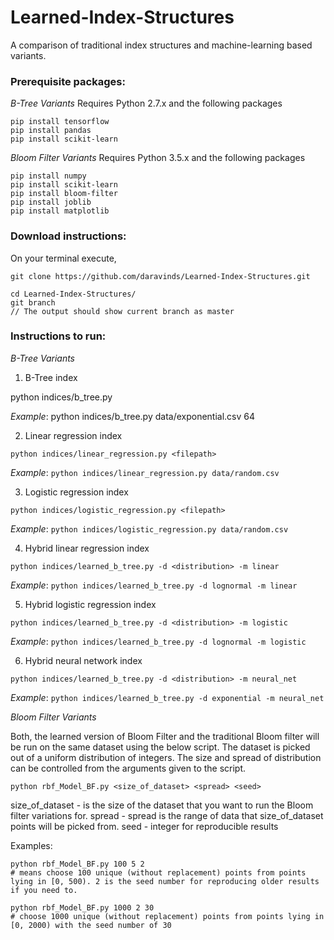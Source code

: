 # Learned-Index-Structures

A comparison of traditional index structures and machine-learning based variants.


### Prerequisite packages:

_B-Tree Variants_
Requires Python 2.7.x and the following packages

```
pip install tensorflow
pip install pandas
pip install scikit-learn
```
_Bloom Filter Variants_
Requires Python 3.5.x and the following packages

```
pip install numpy
pip install scikit-learn
pip install bloom-filter
pip install joblib
pip install matplotlib
```

### Download instructions:

On your terminal execute,

```
git clone https://github.com/daravinds/Learned-Index-Structures.git

cd Learned-Index-Structures/
git branch
// The output should show current branch as master
```
### Instructions to run:

_B-Tree Variants_

1. B-Tree index

python indices/b_tree.py <filepath> <pagesize>

*Example*:
	python indices/b_tree.py data/exponential.csv 64	

2. Linear regression index

`python indices/linear_regression.py <filepath>`

*Example*:
	`python indices/linear_regression.py data/random.csv`

3. Logistic regression index

`python indices/logistic_regression.py <filepath>`

*Example*:
	`python indices/logistic_regression.py data/random.csv`

4. Hybrid linear regression index

`python indices/learned_b_tree.py -d <distribution> -m linear`

*Example*:
	`python indices/learned_b_tree.py -d lognormal -m linear`

5. Hybrid logistic regression index

`python indices/learned_b_tree.py -d <distribution> -m logistic`

*Example*:
	`python indices/learned_b_tree.py -d lognormal -m logistic`

6. Hybrid neural network index

`python indices/learned_b_tree.py -d <distribution> -m neural_net`

*Example*:
	`python indices/learned_b_tree.py -d exponential -m neural_net`


_Bloom Filter Variants_


Both, the learned version of Bloom Filter and the traditional Bloom filter will be run on the same dataset using the below script. The dataset is picked out of a uniform distribution of integers. The size and spread of distribution can be controlled from the arguments given to the script.


`python rbf_Model_BF.py <size_of_dataset> <spread> <seed>`

size_of_dataset - is the size of the dataset that you want to run the Bloom filter variations for.
spread -  spread is the range of data that size_of_dataset points will be picked from.
seed - integer for reproducible results

Examples:

```
python rbf_Model_BF.py 100 5 2 
# means choose 100 unique (without replacement) points from points lying in [0, 500). 2 is the seed number for reproducing older results if you need to.

python rbf_Model_BF.py 1000 2 30
# choose 1000 unique (without replacement) points from points lying in [0, 2000) with the seed number of 30
```